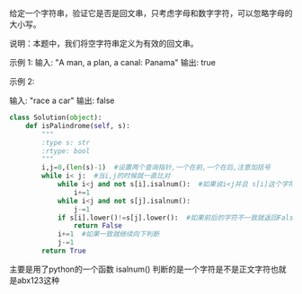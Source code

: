 给定一个字符串，验证它是否是回文串，只考虑字母和数字字符，可以忽略字母的大小写。

说明：本题中，我们将空字符串定义为有效的回文串。

示例 1:
输入: "A man, a plan, a canal: Panama"
输出: true

示例 2:

输入: "race a car"
输出: false

```python
class Solution(object):
    def isPalindrome(self, s):
        """
        :type s: str
        :rtype: bool
        """
        i,j=0,(len(s)-1)  #设置两个查询指针,一个在前,一个在后,注意加括号
        while i< j:  #当i,j的时候就一直比对
            while i<j and not s[i].isalnum():  #如果说i<j并且 s[i]这个字符是非正文字符(例如,空格等)的话,需要将i指针向前移动
                i+=1
            while i<j and not s[j].isalnum():
                j-=1
            if s[i].lower()!=s[j].lower():  #如果前后的字符不一致就返回False
                return False
            i+=1  #如果一致就继续向下判断
            j-=1
        return True
```
主要是用了python的一个函数
isalnum() 判断的是一个字符是不是正文字符也就是abx123这种
